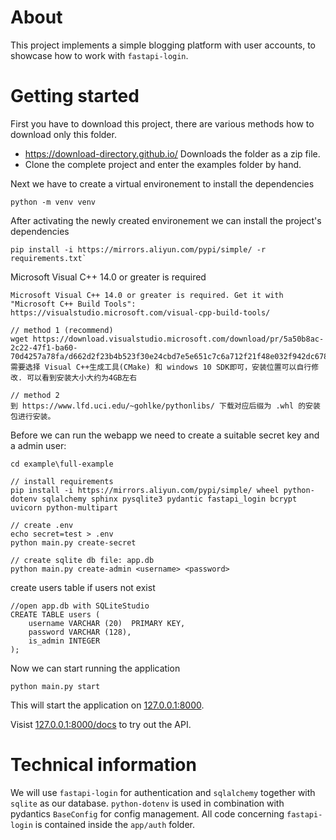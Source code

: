 # About
This project implements a simple blogging platform with user accounts, to showcase how to work with `fastapi-login`.

# Getting started
First you have to download this project, there are various methods how to download only this folder.
 - https://download-directory.github.io/ Downloads the folder as a zip file.
 - Clone the complete project and enter the examples folder by hand.

Next we have to create a virtual environement to install the dependencies
```
python -m venv venv
````

After activating the newly created environement we can install the project's dependencies
```
pip install -i https://mirrors.aliyun.com/pypi/simple/ -r requirements.txt`
```

Microsoft Visual C++ 14.0 or greater is required
```
Microsoft Visual C++ 14.0 or greater is required. Get it with "Microsoft C++ Build Tools": https://visualstudio.microsoft.com/visual-cpp-build-tools/

// method 1 (recommend)
wget https://download.visualstudio.microsoft.com/download/pr/5a50b8ac-2c22-47f1-ba60-70d4257a78fa/d662d2f23b4b523f30e24cbd7e5e651c7c6a712f21f48e032f942dc678f08beb/vs_Community.exe
需要选择 Visual C++生成工具(CMake) 和 windows 10 SDK即可，安装位置可以自行修改. 可以看到安装大小大约为4GB左右

// method 2
到 https://www.lfd.uci.edu/~gohlke/pythonlibs/ 下载对应后缀为 .whl 的安装包进行安装。
```

Before we can run the webapp we need to create a suitable secret key and a admin user:
```
cd example\full-example

// install requirements
pip install -i https://mirrors.aliyun.com/pypi/simple/ wheel python-dotenv sqlalchemy sphinx pysqlite3 pydantic fastapi_login bcrypt uvicorn python-multipart

// create .env
echo secret=test > .env
python main.py create-secret

// create sqlite db file: app.db
python main.py create-admin <username> <password>
```


create users table if users not exist
```
//open app.db with SQLiteStudio
CREATE TABLE users (
    username VARCHAR (20)  PRIMARY KEY,
    password VARCHAR (128),
    is_admin INTEGER
);
```


Now we can start running the application
```
python main.py start
```

This will start the application on [127.0.0.1:8000](127.0.0.1:8000).

Visist [127.0.0.1:8000/docs](127.0.0.1:8000/docs) to try out the API.

# Technical information
We will use `fastapi-login` for authentication and `sqlalchemy` together with `sqlite` as our database.
`python-dotenv` is used in combination with pydantics `BaseConfig` for config management.
All code concerning `fastapi-login` is contained inside the `app/auth` folder.